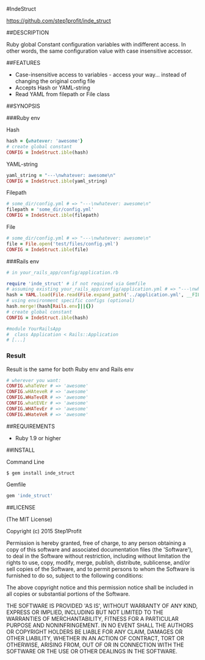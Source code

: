 #IndeStruct

https://github.com/step1profit/inde_struct

##DESCRIPTION

Ruby global Constant configuration variables with indifferent access. In other words, the same configuration value with case insensitive accessor.

##FEATURES

* Case-insensitive access to variables - access your way... instead of changing the original config file
* Accepts Hash or YAML-string
* Read YAML from filepath or File class

##SYNOPSIS

###Ruby env

Hash

```ruby
hash = {whatever: 'awesome'}
# create global constant
CONFIG = IndeStruct.ible(hash)
```

YAML-string

```ruby
yaml_string = "---\nwhatever: awesome\n"
CONFIG = IndeStruct.ible(yaml_string)
```

Filepath

```ruby
# some_dir/config.yml # => "---\nwhatever: awesome\n"
filepath = 'some_dir/config.yml'
CONFIG = IndeStruct.ible(filepath)
```

File

```ruby
# some_dir/config.yml # => "---\nwhatever: awesome\n"
file = File.open('test/files/config.yml')
CONFIG = IndeStruct.ible(file)
```

###Rails env

```ruby
# in your_rails_app/config/application.rb

require 'inde_struct' # if not required via Gemfile
# assuming existing your_rails_app/config/application.yml # => "---\nwhatever: awesome\n"
hash = YAML.load(File.read(File.expand_path('../application.yml', __FILE__)))
# using environment specific configs (optional)
hash.merge!(hash[Rails.env]||{})
# create global constant
CONFIG = IndeStruct.ible(hash)

#module YourRailsApp
#  class Application < Rails::Application
# [...]
```

### Result

Result is the same for both Ruby env and Rails env

```ruby
# wherever you want:
CONFIG.whaTeVer # => 'awesome'
CONFIG.wHAteveR # => 'awesome'
CONFIG.WHaTevER # => 'awesome'
CONFIG.whatEVEr # => 'awesome'
CONFIG.WHATevEr # => 'awesome'
CONFIG.WHateVeR # => 'awesome'
```

##REQUIREMENTS

* Ruby 1.9 or higher

##INSTALL

Command Line

```
$ gem install inde_struct
```

Gemfile

```ruby
gem 'inde_struct'
```

##LICENSE

(The MIT License)

Copyright (c) 2015 Step1Profit

Permission is hereby granted, free of charge, to any person obtaining
a copy of this software and associated documentation files (the
'Software'), to deal in the Software without restriction, including
without limitation the rights to use, copy, modify, merge, publish,
distribute, sublicense, and/or sell copies of the Software, and to
permit persons to whom the Software is furnished to do so, subject to
the following conditions:

The above copyright notice and this permission notice shall be
included in all copies or substantial portions of the Software.

THE SOFTWARE IS PROVIDED 'AS IS', WITHOUT WARRANTY OF ANY KIND,
EXPRESS OR IMPLIED, INCLUDING BUT NOT LIMITED TO THE WARRANTIES OF
MERCHANTABILITY, FITNESS FOR A PARTICULAR PURPOSE AND NONINFRINGEMENT.
IN NO EVENT SHALL THE AUTHORS OR COPYRIGHT HOLDERS BE LIABLE FOR ANY
CLAIM, DAMAGES OR OTHER LIABILITY, WHETHER IN AN ACTION OF CONTRACT,
TORT OR OTHERWISE, ARISING FROM, OUT OF OR IN CONNECTION WITH THE
SOFTWARE OR THE USE OR OTHER DEALINGS IN THE SOFTWARE.
